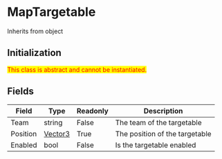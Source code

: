 # MapTargetable
Inherits from object
## Initialization
<mark style="color:red;">This class is abstract and cannot be instantiated.</mark>

## Fields
|Field|Type|Readonly|Description|
|---|---|---|---|
|Team|string|False|The team of the targetable|
|Position|[Vector3](../objects/Vector3.md)|True|The position of the targetable|
|Enabled|bool|False|Is the targetable enabled|

